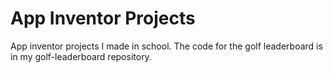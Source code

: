 # App Inventor Projects
App inventor projects I made in school.
The code for the golf leaderboard is in my golf-leaderboard repository.

